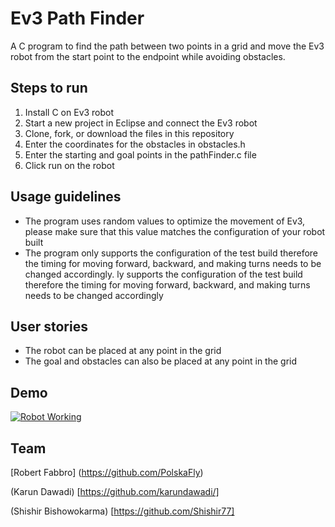 # Ev3 Path Finder
A C program to find the path between two points in a grid and move the Ev3 robot from the start point to the endpoint while avoiding obstacles. 

## Steps to run 
1. Install C on Ev3 robot 
2. Start a new project in Eclipse and connect the Ev3 robot  
3. Clone, fork, or download the files in this repository 
4. Enter the coordinates for the obstacles in obstacles.h
5. Enter the starting and goal points in the pathFinder.c file 
6. Click run on the robot 

## Usage guidelines 
- The program uses random values to optimize the movement of Ev3, please make sure that this value matches the configuration of your robot built 
- The program only supports the configuration of the test build therefore the timing for moving forward, backward, and making turns needs to be changed accordingly. ly supports the configuration of the test build therefore the timing for moving forward, backward, and making turns needs to be changed accordingly 

## User stories
- The robot can be placed at any point in the grid  
- The goal and obstacles can also be placed at any point in the grid 

## Demo
[![Robot Working](https://img.youtube.com/vi/ZpA4UNAzSDc/0.jpg)](https://www.youtube.com/watch?v=ZpA4UNAzSDc)

## Team
[Robert Fabbro] (https://github.com/PolskaFly)

(Karun Dawadi) [https://github.com/karundawadi/]

(Shishir Bishowokarma) [https://github.com/Shishir77]

